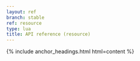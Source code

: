 ```yaml
---
layout: ref
branch: stable
ref: resource
type: lua
title: API reference (resource)
---
```

{% include anchor_headings.html html=content %}